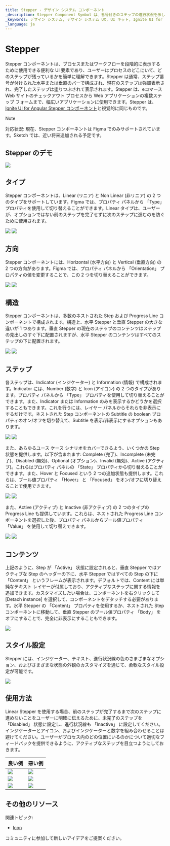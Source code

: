 ```yaml
---
title: Stepper - デザイン システム コンポーネント
_description: Stepper Component Symbol は、番号付きのステップの進行状況を示します。
_keywords: デザイン システム, デザイン システム UX, UI キット, Ignite UI for Angular, Angular, Angular デザイン システム, Angular 用のデザイン キット, Figma, Figma to Angular, Figma からコードをエクスポート, Figma HTML, Figma to HTML, Figma UI キット
_language: ja
---
```


# Stepper 

Stepper コンポーネントは、プロセスまたはワークフローを段階的に表示するために使用できる便利な UI 要素であり、ユーザーはプロセスのどこにいて、どのステップが残っているかを簡単に理解できます。Stepper は通常、ステップ番号が付けられた水平または垂直のバーで構成され、現在のステップは強調表示され、完了したステップは塗りつぶされて表示されます。Stepper は、eコマース Web サイトのチェックアウト プロセスから Web アプリケーションの複数ステップ フォームまで、幅広いアプリケーションに使用できます。Stepper は、[Ignite UI for Angular Stepper コンポーネント](https://jp.infragistics.com/products/ignite-ui-angular/angular/components/stepper.html)と視覚的に同じものです。

> [!NOTE]
> 対応状況: 現在、Stepper コンポーネントは Figma でのみサポートされています。Sketch では、近い将来追加される予定です。

## Stepper のデモ

<img class="responsive-img" src="../images/stepper_demo.png" srcset="../images/stepper_demo@2x.png 2x" />

## タイプ

Stepper コンポーネントは、Linear (リニア) と Non Linear (非リニア) の 2 つのタイプをサポートしています。Figma では、プロパティ パネルから 「Type」 プロパティを使用して切り替えることができます。Linear タイプは、ユーザーが、オプションではない前のステップを完了せずに次のステップに進むのを防ぐために使用されます。

<img class="responsive-img" src="../images/stepper_demo.png" srcset="../images/stepper_demo@2x.png 2x" />
<img class="responsive-img" src="../images/stepper_non-linear.png" srcset="../images/stepper_non-linear@2x.png 2x" />

## 方向

Stepper コンポーネントには、Horizontal (水平方向) と Vertical (垂直方向) の 2 つの方向があります。Figma では、プロパティ パネルから 「Orientation」 プロパティの値を変更することで、この 2 つを切り替えることができます。

<img class="responsive-img" src="../images/stepper_demo.png" srcset="../images/stepper_demo@2x.png 2x" />
<img class="responsive-img" src="../images/stepper_horizontal.png" srcset="../images/stepper_horizontal@2x.png 2x" />

## 構造 

Stepper コンポーネントは、多数のネストされた Step および Progress Line コンポーネントで構成されます。構造上、水平 Stepper と垂直 Stepper の大きな違いが 1 つあります。垂直 Stepper の現在のステップのコンテンツはステップの見出しのすぐ下に配置されますが、水平 Stepper のコンテンツはすべてのステップの下に配置されます。

<img class="responsive-img" src="../images/stepper_horizontal.png" srcset="../images/stepper_horizontal@2x.png 2x" />
<img class="responsive-img" src="../images/stepper_horizontal_content-off.png" srcset="../images/stepper_horizontal_content-off@2x.png 2x" />

## ステップ

各ステップは、Indicator (インジケーター) と Information (情報) で構成されます。Indicator には、Number (数字) と Icon (アイコン) の 2 つのタイプがあります。プロパティ パネルから 「Type」 プロパティを使用して切り替えることができます。また、Indicator または Information のみを表示するかどうかを選択することもできます。これを行うには、レイヤー パネルからそれらを非表示にするだけです。ネストされた Step コンポーネントの Subtitle の boolean プロパティのオン/オフを切り替えて、Subtitle を表示/非表示にするオプションもあります。

<img class="responsive-img" src="../images/step_number.png" srcset="../images/step_number@2x.png 2x" />
<img class="responsive-img" src="../images/step_icon.png" srcset="../images/step_icon@2x.png 2x" />

また、あらゆるユース ケース シナリオをカバーできるよう、いくつかの Step 状態を提供します。以下が含まれます: Complete (完了)、Incomplete (未完了)、Disabled (無効)、Optional (オプション)、Invalid (無効)、Active (アクティブ)。これらはプロパティ パネルの 「State」 プロパティから切り替えることができます。また、Hover と Focused という 2 つの追加状態も提供します。これらは、ブール値プロパティ 「Hover」 と 「Focused」 をオン/オフに切り替えることで使用できます。

<img class="responsive-img" src="../images/step_state.png" srcset="../images/step_state@2x.png 2x" />
<img class="responsive-img" src="../images/step_state2.png" srcset="../images/step_state2@2x.png 2x" />

また、Active (アクティブ) と Inactive (非アクティブ) の 2 つのタイプの Progress Line も提供しています。これらは、ネストされた Progress Line コンポーネントを選択した後、プロパティ パネルからブール値プロパティ 「Value」 を使用して切り替えできます。

<img class="responsive-img" src="../images/stepper_progress-line_active.png" srcset="../images/stepper_progress-line_active@2x.png 2x" />
<img class="responsive-img" src="../images/stepper_progress-line_inactive.png" srcset="../images/stepper_progress-line_inactive@2x.png 2x" />

## コンテンツ

上記のように、Step が 「Active」 状態に設定されると、垂直 Stepper ではアクティブな Step のヘッダーの下に、水平 Stepper ではすべての Step の下に 「Content」 というフレームが表示されます。デフォルトでは、Content には単純なテキスト レイヤーが付属しており、アクティブなステップに関する情報を追加できます。カスタマイズしたい場合は、コンポーネントを右クリックして [Detach instance] を選択して、コンポーネントをデタッチする必要があります。水平 Stepper の 「Content」 プロパティを使用するか、ネストされた Step コンポーネントに移動して、垂直 Stepper のブール値プロパティ 「Body」 をオフにすることで、完全に非表示にすることもできます。

<img class="responsive-img" src="../images/stepper_non-linear.png" srcset="../images/stepper_non-linear@2x.png 2x" />

## スタイル設定 

Stepper には、インジケーター、テキスト、進行状況線の色のさまざまなオプション、およびさまざまな状態の外観のカスタマイズを通じて、柔軟なスタイル設定が可能です。

<img class="responsive-img" src="../images/stepper_styling.png" srcset="../images/stepper_styling@2x.png 2x" />

## 使用方法 

Linear Stepper を使用する場合、前のステップが完了するまで次のステップに進めないことをユーザーに明確に伝えるために、未完了のステップを 「Disabled」 状態に設定し、進行状況線も 「Inactive」 に設定してください。インジケーターとアイコン、およびインジケーターと数字を組み合わせることは避けてください。ユーザーがプロセス内のどの位置にいるのかについて適切なフィードバックを提供できるように、アクティブなステップを目立つようにしておきます。

| 良い例                                                                                 | 悪い例                                                                                  |
| ---------------------------------------------------------------------------------- | -------------------------------------------------------------------------------------- |
| <img class="responsive-img" src="../images/stepper_do1.png" srcset="../images/stepper_do1@2x.png 2x" /> | <img class="responsive-img" src="../images/stepper_dont1.png" srcset="../images/stepper_dont1@2x.png 2x" /> |
| <img class="responsive-img" src="../images/stepper_do2.png" srcset="../images/stepper_do2@2x.png 2x" /> | <img class="responsive-img" src="../images/stepper_dont2.png" srcset="../images/stepper_dont2@2x.png 2x" /> |
| <img class="responsive-img" src="../images/stepper_do3.png" srcset="../images/stepper_do3@2x.png 2x" /> | <img class="responsive-img" src="../images/stepper_dont3.png" srcset="../images/stepper_dont3@2x.png 2x" /> |

## その他のリソース

関連トピック:

- [Icon](../components/icon.md)
  <div class="divider--half"></div>

コミュニティに参加して新しいアイデアをご提案ください。
